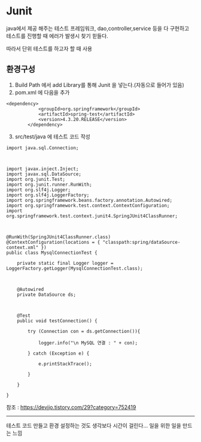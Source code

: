 Junit
============================================
java에서 제공 해주는 테스트 프레임워크, dao,controller,service 등을 다 구현하고 테스트를 진행할 때 에러가 발생시 찾기 힏들다.

따라서 단위 테스트를 하고자 할 때 사용


환경구성
---------------------------
1. Build Path 에서 add Library를 통해 Junit 을 넣는다.(자동으로 들어가 있음)
2. pom.xml 에 다음을 추가
~~~
<dependency>
            <groupId>org.springframework</groupId>
            <artifactId>spring-test</artifactId>
            <version>4.3.20.RELEASE</version>
        </dependency>
~~~

3. src/test/java 에 테스트 코드 작성

~~~
import java.sql.Connection;



import javax.inject.Inject;
import javax.sql.DataSource;
import org.junit.Test;
import org.junit.runner.RunWith;
import org.slf4j.Logger;
import org.slf4j.LoggerFactory;
import org.springframework.beans.factory.annotation.Autowired;
import org.springframework.test.context.ContextConfiguration;
import org.springframework.test.context.junit4.SpringJUnit4ClassRunner;



@RunWith(SpringJUnit4ClassRunner.class)
@ContextConfiguration(locations = { "classpath:spring/dataSource-context.xml" })
public class MysqlConnectionTest {

	private static final Logger logger = LoggerFactory.getLogger(MysqlConnectionTest.class);

	

	@Autowired
	private DataSource ds;

	

	@Test
	public void testConnection() {

		try (Connection con = ds.getConnection()){

			logger.info("\n MySQL 연결 : " + con);

		} catch (Exception e) {

			e.printStackTrace();

		}

	}

}
~~~
참조 : https://devjjo.tistory.com/29?category=752419


------------------------------------------------------------------------------------
테스트 코드 만들고 환경 설정하는 것도 생각보다 시간이 걸린다...
일을 위한 일을 만드는 느낌
